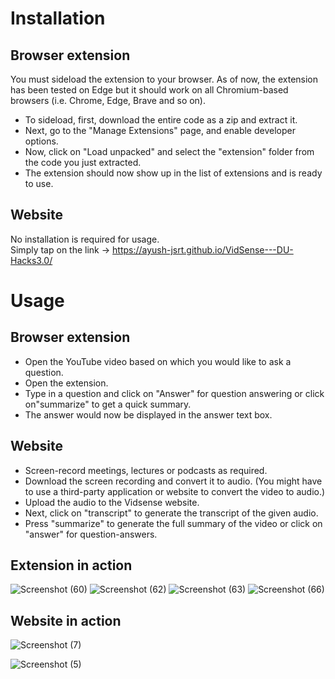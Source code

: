 # Installation 
## Browser extension ##
 You must sideload the extension to your browser. As of now, the extension has been tested on Edge but it should work on all Chromium-based browsers (i.e. Chrome, Edge, Brave and so on).

- To sideload, first, download the entire code as a zip and extract it.
- Next, go to the "Manage Extensions" page, and enable developer options.
- Now, click on "Load unpacked" and select the "extension" folder from the code you just extracted.
- The extension should now show up in the list of extensions and is ready to use.
  
## Website ##
   No installation is required for usage.  
   Simply tap on the link → https://ayush-jsrt.github.io/VidSense---DU-Hacks3.0/

# Usage
## Browser extension ##
- Open the YouTube video based on which you would like to ask a question.
- Open the extension.
- Type in a question and click on "Answer" for question answering or click on"summarize" to get a quick summary.
- The answer would now be displayed in the answer text box.
## Website ##

- Screen-record meetings, lectures or podcasts as required.
- Download the screen recording and convert it to audio. (You might have to use a third-party application or website to convert the video to audio.)
- Upload the audio to the Vidsense website.
- Next, click on "transcript" to generate the transcript of the given audio.
- Press "summarize" to generate the full summary of the video or click on "answer" for question-answers.
## Extension in action #
![Screenshot (60)](https://github.com/apoorvsxna/VidSense/assets/112375644/d0e708ab-e176-4e00-ac35-4151250a87d5)
![Screenshot (62)](https://github.com/apoorvsxna/VidSense/assets/112375644/e9210737-fcfe-466a-a82f-1e8ebdf7c1c3)
![Screenshot (63)](https://github.com/apoorvsxna/VidSense/assets/112375644/8816f40d-2ca3-4d46-84aa-461c5c6d772b)
![Screenshot (66)](https://github.com/apoorvsxna/VidSense/assets/112375644/60b70639-0b21-4cd3-8d72-6eef42e94810)
## Website in action ##
![Screenshot (7)](https://github.com/ayush-jsrt/VidSense---DU-Hacks3.0/assets/149391573/9b33f36d-c2d5-48a2-a203-d8aa138863a0)

![Screenshot (5)](https://github.com/ayush-jsrt/VidSense---DU-Hacks3.0/assets/149391573/d856a3c4-63b1-42b9-a2e3-afbd09d0c020)


